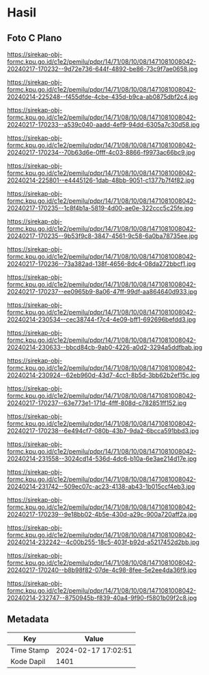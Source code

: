 # Hasil

## Foto C Plano

https://sirekap-obj-formc.kpu.go.id/c1e2/pemilu/pdpr/14/71/08/10/08/1471081008042-20240217-170232--9d72e736-644f-4892-be86-73c9f7ae0658.jpg

https://sirekap-obj-formc.kpu.go.id/c1e2/pemilu/pdpr/14/71/08/10/08/1471081008042-20240214-225248--f455dfde-4cbe-435d-b9ca-ab0875dbf2c4.jpg

https://sirekap-obj-formc.kpu.go.id/c1e2/pemilu/pdpr/14/71/08/10/08/1471081008042-20240217-170233--a539c040-aadd-4ef9-94dd-6305a7c30d58.jpg

https://sirekap-obj-formc.kpu.go.id/c1e2/pemilu/pdpr/14/71/08/10/08/1471081008042-20240217-170234--70b63d6e-0fff-4c03-8866-f9973ac66bc9.jpg

https://sirekap-obj-formc.kpu.go.id/c1e2/pemilu/pdpr/14/71/08/10/08/1471081008042-20240214-225801--e4445126-1dab-48bb-9051-c1377b7f4f82.jpg

https://sirekap-obj-formc.kpu.go.id/c1e2/pemilu/pdpr/14/71/08/10/08/1471081008042-20240217-170235--1c8f4b1a-5819-4d00-ae0e-322ccc5c25fe.jpg

https://sirekap-obj-formc.kpu.go.id/c1e2/pemilu/pdpr/14/71/08/10/08/1471081008042-20240217-170235--9b53f9c8-3847-4561-9c58-6a0ba78735ee.jpg

https://sirekap-obj-formc.kpu.go.id/c1e2/pemilu/pdpr/14/71/08/10/08/1471081008042-20240217-170236--73a382ad-138f-4656-8dc4-08da272bbcf1.jpg

https://sirekap-obj-formc.kpu.go.id/c1e2/pemilu/pdpr/14/71/08/10/08/1471081008042-20240217-170237--ee0965b9-8a06-47ff-99df-aa864640d933.jpg

https://sirekap-obj-formc.kpu.go.id/c1e2/pemilu/pdpr/14/71/08/10/08/1471081008042-20240214-230534--cec38744-f7c4-4e09-bff1-692696befdd3.jpg

https://sirekap-obj-formc.kpu.go.id/c1e2/pemilu/pdpr/14/71/08/10/08/1471081008042-20240214-230633--bbcd84cb-9ab0-4226-a0d2-3294a5ddfbab.jpg

https://sirekap-obj-formc.kpu.go.id/c1e2/pemilu/pdpr/14/71/08/10/08/1471081008042-20240214-230924--62eb960d-43d7-4cc1-8b5d-3bb62b2ef15c.jpg

https://sirekap-obj-formc.kpu.go.id/c1e2/pemilu/pdpr/14/71/08/10/08/1471081008042-20240217-170237--63e773e1-171d-4fff-808d-c782851ff152.jpg

https://sirekap-obj-formc.kpu.go.id/c1e2/pemilu/pdpr/14/71/08/10/08/1471081008042-20240217-170238--6e494cf7-080b-43b7-9da2-6bcca591bbd3.jpg

https://sirekap-obj-formc.kpu.go.id/c1e2/pemilu/pdpr/14/71/08/10/08/1471081008042-20240214-231558--3024cd14-536d-4dc6-b10a-6e3ae214d17e.jpg

https://sirekap-obj-formc.kpu.go.id/c1e2/pemilu/pdpr/14/71/08/10/08/1471081008042-20240214-231742--509ec07c-ac23-4138-ab43-1b015ccf4eb3.jpg

https://sirekap-obj-formc.kpu.go.id/c1e2/pemilu/pdpr/14/71/08/10/08/1471081008042-20240217-170239--9e18bb02-4b5e-430d-a29c-900a720aff2a.jpg

https://sirekap-obj-formc.kpu.go.id/c1e2/pemilu/pdpr/14/71/08/10/08/1471081008042-20240214-232242--4c00b255-18c5-403f-b92d-a5217452d2bb.jpg

https://sirekap-obj-formc.kpu.go.id/c1e2/pemilu/pdpr/14/71/08/10/08/1471081008042-20240217-170240--b8b98f82-07de-4c98-8fee-5e2ee4da36f9.jpg

https://sirekap-obj-formc.kpu.go.id/c1e2/pemilu/pdpr/14/71/08/10/08/1471081008042-20240214-232747--8750945b-f839-40a4-9f90-f5801b09f2c8.jpg


## Metadata

| Key        | Value               |
| ---------- | ------------------- |
| Time Stamp | 2024-02-17 17:02:51 |
| Kode Dapil | 1401                |



